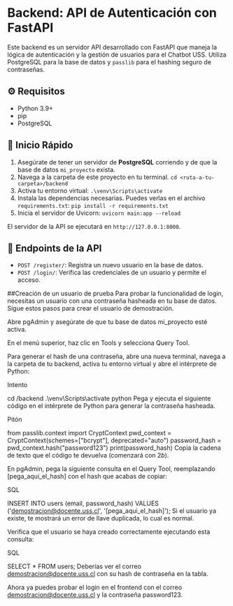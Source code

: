 # Backend: API de Autenticación con FastAPI

Este backend es un servidor API desarrollado con FastAPI que maneja la lógica de autenticación y la gestión de usuarios para el Chatbot USS. Utiliza PostgreSQL para la base de datos y `passlib` para el hashing seguro de contraseñas.

## ⚙️ Requisitos

- Python 3.9+
- pip
- PostgreSQL

## 🚀 Inicio Rápido

1.  Asegúrate de tener un servidor de **PostgreSQL** corriendo y de que la base de datos `mi_proyecto` exista.
2.  Navega a la carpeta de este proyecto en tu terminal.
    `cd <ruta-a-tu-carpeta>/backend`
3.  Activa tu entorno virtual:
    `.\venv\Scripts\activate`
4.  Instala las dependencias necesarias. Puedes verlas en el archivo `requirements.txt`:
    `pip install -r requirements.txt`
5.  Inicia el servidor de Uvicorn:
    `uvicorn main:app --reload`

El servidor de la API se ejecutará en `http://127.0.0.1:8000`.

## 📌 Endpoints de la API

-   `POST /register/`: Registra un nuevo usuario en la base de datos.
-   `POST /login/`: Verifica las credenciales de un usuario y permite el acceso.

##Creación de un usuario de prueba
Para probar la funcionalidad de login, necesitas un usuario con una contraseña hasheada en tu base de datos. Sigue estos pasos para crear el usuario de demostración.

Abre pgAdmin y asegúrate de que tu base de datos mi_proyecto esté activa.

En el menú superior, haz clic en Tools y selecciona Query Tool.

Para generar el hash de una contraseña, abre una nueva terminal, navega a la carpeta de tu backend, activa tu entorno virtual y abre el intérprete de Python:

Intento

cd <ruta-a-tu-carpeta>/backend
.\venv\Scripts\activate
python
Pega y ejecuta el siguiente código en el intérprete de Python para generar la contraseña hasheada.

Pitón

from passlib.context import CryptContext
pwd_context = CryptContext(schemes=["bcrypt"], deprecated="auto")
password_hash = pwd_context.hash("password123")
print(password_hash)
Copia la cadena de texto que el código te devuelva (comenzará con $2b$).

En pgAdmin, pega la siguiente consulta en el Query Tool, reemplazando [pega_aqui_el_hash] con el hash que acabas de copiar:

SQL

INSERT INTO users (email, password_hash) VALUES ('demostracion@docente.uss.cl', '[pega_aqui_el_hash]');
Si el usuario ya existe, te mostrará un error de llave duplicada, lo cual es normal.

Verifica que el usuario se haya creado correctamente ejecutando esta consulta:

SQL

SELECT * FROM users;
Deberías ver el correo demostracion@docente.uss.cl con su hash de contraseña en la tabla.

Ahora ya puedes probar el login en el frontend con el correo demostracion@docente.uss.cl y la contraseña password123.
